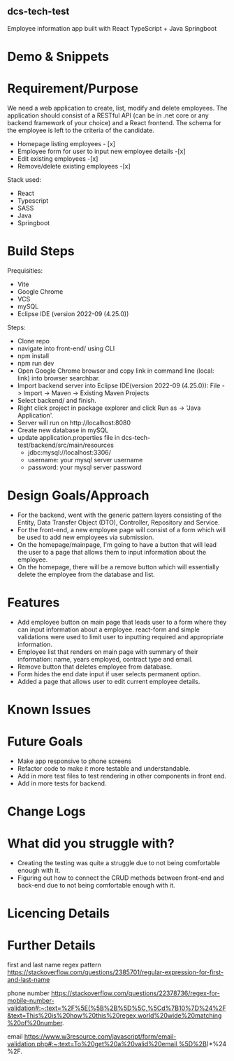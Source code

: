 ## dcs-tech-test

Employee information app built with React TypeScript + Java Springboot

# Demo & Snippets

# Requirement/Purpose

We need a web application to create, list, modify and delete employees. The application should consist of a
RESTful API (can be in .net core or any backend framework of your choice) and a React frontend. The schema for
the employee is left to the criteria of the candidate.

- Homepage listing employees - [x]
- Employee form for user to input new employee details -[x]
- Edit existing employees -[x]
- Remove/delete existing employees -[x]

Stack used:

- React
- Typescript
- SASS
- Java
- Springboot

# Build Steps

Prequisities:

- Vite
- Google Chrome
- VCS
- mySQL
- Eclipse IDE (version 2022-09 (4.25.0))

Steps:

- Clone repo
- navigate into front-end/ using CLI
- npm install
- npm run dev
- Open Google Chrome browser and copy link in command line (local: link) into browser searchbar.
- Import backend server into Eclipse IDE(version 2022-09 (4.25.0)): File -> Import -> Maven -> Existing Maven Projects
- Select backend/ and finish.
- Right click project in package explorer and click Run as -> 'Java Application'.
- Server will run on http://localhost:8080
- Create new database in mySQL
- update application.properties file in dcs-tech-test/backend/src/main/resources
  - jdbc:mysql://localhost:3306/<database-name>
  - username: your mysql server username
  - password: your mysql server password

# Design Goals/Approach

- For the backend, went with the generic pattern layers consisting of the Entity, Data Transfer Object (DTO), Controller, Repository and Service.
- For the front-end, a new employee page will consist of a form which will be used to add new employees via submission.
- On the homepage/mainpage, I'm going to have a button that will lead the user to a page that allows them to input information about the employee.
- On the homepage, there will be a remove button which will essentially delete the employee from the database and list.

# Features

- Add employee button on main page that leads user to a form where they can input information about a employee. react-form and simple validations were used to limit user to inputting required and appropriate information.
- Employee list that renders on main page with summary of their information: name, years employed, contract type and email.
- Remove button that deletes employee from database.
- Form hides the end date input if user selects permanent option.
- Added a page that allows user to edit current employee details.

# Known Issues

# Future Goals

- Make app responsive to phone screens
- Refactor code to make it more testable and understandable.
- Add in more test files to test rendering in other components in front end.
- Add in more tests for backend.

# Change Logs

# What did you struggle with?

- Creating the testing was quite a struggle due to not being comfortable enough with it.
- Figuring out how to connect the CRUD methods between front-end and back-end due to not being comfortable enough with it.

# Licencing Details

# Further Details

first and last name regex pattern
https://stackoverflow.com/questions/2385701/regular-expression-for-first-and-last-name

phone number
https://stackoverflow.com/questions/22378736/regex-for-mobile-number-validation#:~:text=%2F%5E(%5B%2B%5D%5C,%5Cd%7B10%7D%24%2F&text=This%20is%20how%20this%20regex,world%20wide%20matching%20of%20number.

email
https://www.w3resource.com/javascript/form/email-validation.php#:~:text=To%20get%20a%20valid%20email,%5D%2B)*%24%2F.
